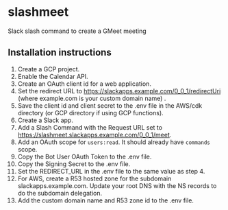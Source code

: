 # slashmeet
Slack slash command to create a GMeet meeting

## Installation instructions
1. Create a GCP project.
2. Enable the Calendar API.
3. Create an OAuth client id for a web application.
4. Set the redirect URL to https://slackapps.example.com/0_0_1/redirectUri (where example.com is your custom domain name) .
5. Save the client id and client secret to the .env file in the AWS/cdk directory (or GCP directory if using GCP functions).
6. Create a Slack app.
7. Add a Slash Command with the Request URL set to https://slashmeet.slackapps.example.com/0_0_1/meet.
8. Add an OAuth scope for `users:read`.  It should already have `commands` scope.
9. Copy the Bot User OAuth Token to the .env file.
10. Copy the Signing Secret to the .env file.
11. Set the REDIRECT_URL in the .env file to the same value as step 4.
12. For AWS, create a R53 hosted zone for the subdomain slackapps.example.com.  Update your root DNS with the NS records to do the subdomain delegation.
13. Add the custom domain name and R53 zone id to the .env file.
